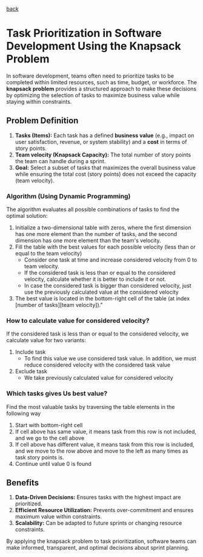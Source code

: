 [back](../../README.md)

# Task Prioritization in Software Development Using the Knapsack Problem

In software development, teams often need to prioritize tasks to be completed within limited resources, such as time, budget, or workforce. The **knapsack problem** provides a structured approach to make these decisions by optimizing the selection of tasks to maximize business value while staying within constraints.

## Problem Definition

1. **Tasks (Items):** Each task has a defined **business value** (e.g., impact on user satisfaction, revenue, or system stability) and a **cost** in terms of story points.
2. **Team velocity (Knapsack Capacity):** The total number of story points the team can handle during a sprint.
3. **Goal:** Select a subset of tasks that maximizes the overall business value while ensuring the total cost (story points) does not exceed the capacity (team velocity).


### Algorithm (Using Dynamic Programming)

The algorithm evaluates all possible combinations of tasks to find the optimal solution:

1. Initialize a two-dimensional table with zeros, where the first dimension has one more element than the number of tasks, and the second dimension has one more element than the team's velocity.
2. Fill the table with the best values for each possible velocity (less than or equal to the team velocity) 
    - Consider one task at time and increase considered velocity from 0 to team velocity.
    - If the considered task is less than or equal to the considered velocity, calculate whether it is better to include it or not. 
    - In case the considered task is bigger than considered velocity, just use the previously calculated value at the considered velocity
3. The best value is located in the bottom-right cell of the table (at index [number of tasks][team velocity])."

### How to calculate value for considered velocity?
If the considered task is less than or equal to the considered velocity, we calculate value for two variants:
1. Include task
    - To find this value we use considered task value. In addition, we must reduce considered velocity with the considered task value    
2. Exclude task
    - We take previously calculated value for considered velocity 


### Which tasks gives Us best value?
Find the most valuable tasks by traversing the table elements in the following way

1. Start with bottom-right cell
2. If cell above has same value, it means task from this row is not included, and we go to the cell above
3. If cell above has different value, it means task from this row is included, and we move to the row above and move to the left as many times as task story points is.
4. Continue until value 0 is found

## Benefits

1. **Data-Driven Decisions:** Ensures tasks with the highest impact are prioritized.
2. **Efficient Resource Utilization:** Prevents over-commitment and ensures maximum value within constraints.
3. **Scalability:** Can be adapted to future sprints or changing resource constraints.

By applying the knapsack problem to task prioritization, software teams can make informed, transparent, and optimal decisions about sprint planning.
